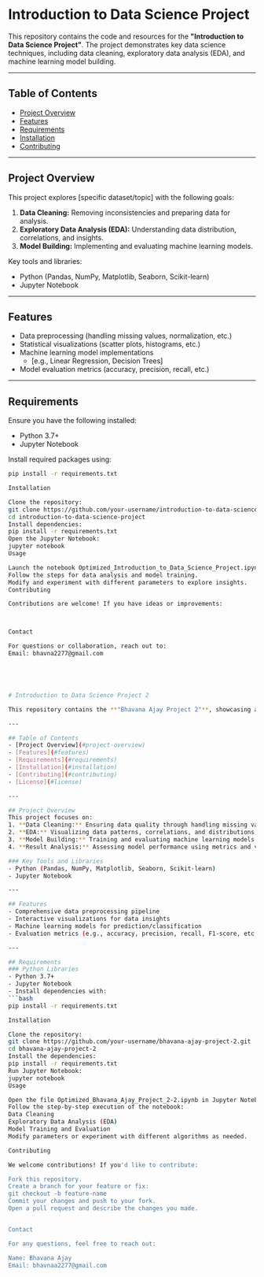 
# Introduction to Data Science Project

This repository contains the code and resources for the **"Introduction to Data Science Project"**. The project demonstrates key data science techniques, including data cleaning, exploratory data analysis (EDA), and machine learning model building.

---

## Table of Contents
- [Project Overview](#project-overview)
- [Features](#features)
- [Requirements](#requirements)
- [Installation](#installation)
- [Contributing](#contributing)

---

## Project Overview
This project explores [specific dataset/topic] with the following goals:
1. **Data Cleaning:** Removing inconsistencies and preparing data for analysis.
2. **Exploratory Data Analysis (EDA):** Understanding data distribution, correlations, and insights.
3. **Model Building:** Implementing and evaluating machine learning models.

Key tools and libraries:
- Python (Pandas, NumPy, Matplotlib, Seaborn, Scikit-learn)
- Jupyter Notebook

---

## Features
- Data preprocessing (handling missing values, normalization, etc.)
- Statistical visualizations (scatter plots, histograms, etc.)
- Machine learning model implementations
  - [e.g., Linear Regression, Decision Trees]
- Model evaluation metrics (accuracy, precision, recall, etc.)

---

## Requirements
Ensure you have the following installed:
- Python 3.7+
- Jupyter Notebook

Install required packages using:
```bash
pip install -r requirements.txt

Installation

Clone the repository:
git clone https://github.com/your-username/introduction-to-data-science-project.git
cd introduction-to-data-science-project
Install dependencies:
pip install -r requirements.txt
Open the Jupyter Notebook:
jupyter notebook
Usage

Launch the notebook Optimized_Introduction_to_Data_Science_Project.ipynb.
Follow the steps for data analysis and model training.
Modify and experiment with different parameters to explore insights.
Contributing

Contributions are welcome! If you have ideas or improvements:



Contact

For questions or collaboration, reach out to:
Email: bhavna2277@gmail.com





# Introduction to Data Science Project 2

This repository contains the **"Bhavana Ajay Project 2"**, showcasing advanced data science and machine learning techniques. The project covers data preprocessing, exploratory data analysis (EDA), and the implementation of machine learning models to solve a specific problem or gain insights from a dataset.

---

## Table of Contents
- [Project Overview](#project-overview)
- [Features](#features)
- [Requirements](#requirements)
- [Installation](#installation)
- [Contributing](#contributing)
- [License](#license)

---

## Project Overview
This project focuses on:
1. **Data Cleaning:** Ensuring data quality through handling missing values, outliers, and data transformations.
2. **EDA:** Visualizing data patterns, correlations, and distributions.
3. **Model Building:** Training and evaluating machine learning models for prediction or classification tasks.
4. **Result Analysis:** Assessing model performance using metrics and visualizations.

### Key Tools and Libraries
- Python (Pandas, NumPy, Matplotlib, Seaborn, Scikit-learn)
- Jupyter Notebook

---

## Features
- Comprehensive data preprocessing pipeline
- Interactive visualizations for data insights
- Machine learning models for prediction/classification
- Evaluation metrics (e.g., accuracy, precision, recall, F1-score, etc.)

---

## Requirements
### Python Libraries
- Python 3.7+
- Jupyter Notebook
- Install dependencies with:
```bash
pip install -r requirements.txt

Installation

Clone the repository:
git clone https://github.com/your-username/bhavana-ajay-project-2.git
cd bhavana-ajay-project-2
Install the dependencies:
pip install -r requirements.txt
Run Jupyter Notebook:
jupyter notebook
Usage

Open the file Optimized_Bhavana_Ajay_Project_2-2.ipynb in Jupyter Notebook.
Follow the step-by-step execution of the notebook:
Data Cleaning
Exploratory Data Analysis (EDA)
Model Training and Evaluation
Modify parameters or experiment with different algorithms as needed.

Contributing

We welcome contributions! If you'd like to contribute:

Fork this repository.
Create a branch for your feature or fix:
git checkout -b feature-name
Commit your changes and push to your fork.
Open a pull request and describe the changes you made.


Contact

For any questions, feel free to reach out:

Name: Bhavana Ajay
Email: bhavnaa2277@gmail.com


